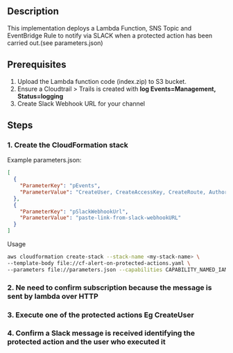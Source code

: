 ## Description
This implementation deploys a Lambda Function, SNS Topic and EventBridge Rule to notify via SLACK when a protected action has been carried out.(see parameters.json)

## Prerequisites

1. Upload the Lambda function code (index.zip) to S3 bucket. 
2. Ensure a Cloudtrail > Trails is created with **log Events=Management, Status=logging** 
3. Create Slack Webhook URL for your channel

## Steps

### 1. Create the CloudFormation stack

Example parameters.json:
```JSON
[
  {
    "ParameterKey": "pEvents",
    "ParameterValue": "CreateUser, CreateAccessKey, CreateRoute, AuthorizeSecurityGroupEgress, AuthorizeSecurityGroupIngress, CreateNetworkAclEntry, DeleteNetworkAcl, AttachRolePolicy, CreateVirtualMFADevice, DeactivateMFADevice, DeleteBucketPolicy, PutBucketPolicy, StopLogging"
  },
  {
    "ParameterKey": "pSlackWebhookUrl",
    "ParameterValue": "paste-link-from-slack-webhookURL"
  }
]
```

Usage
```bash
aws cloudformation create-stack --stack-name <my-stack-name> \
--template-body file://cf-alert-on-protected-actions.yaml \
--parameters file://parameters.json --capabilities CAPABILITY_NAMED_IAM
```

### 2. Ne need to confirm subscription because the message is sent by lambda over HTTP

### 3. Execute one of the protected actions Eg CreateUser

### 4. Confirm a Slack message is received identifying the protected action and the user who executed it
